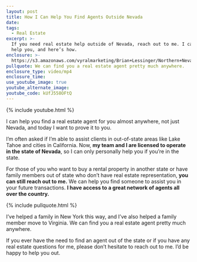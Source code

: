 ```yaml
---
layout: post
title: How I Can Help You Find Agents Outside Nevada
date:
tags:
  - Real Estate
excerpt: >-
  If you need real estate help outside of Nevada, reach out to me. I can still
  help you, and here’s how.
enclosure: >-
  https://s3.amazonaws.com/vyralmarketing/Brian+Lessinger/Northern+Nevada+Real+Estate-+How+I+Can+Help+You+Find+Agents+Outside+Nevada.mp4
pullquote: We can find you a real estate agent pretty much anywhere.
enclosure_type: video/mp4
enclosure_time:
use_youtube_image: true
youtube_alternate_image:
youtube_code: kUfJ558OFtQ
---
```


{% include youtube.html %}

I can help you find a real estate agent for you almost anywhere, not just Nevada, and today I want to prove it to you.

I’m often asked if I’m able to assist clients in out-of-state areas like Lake Tahoe and cities in California. Now, **my team and I are licensed to operate in the state of Nevada**, so I can only personally help you if you’re in the state.

For those of you who want to buy a rental property in another state or have family members out of state who don’t have real estate representation, **you can still reach out to me.** We can help you find someone to assist you in your future transactions. **I have access to a great network of agents all over the country.**

{% include pullquote.html %}

I’ve helped a family in New York this way, and I’ve also helped a family member move to Virginia. We can find you a real estate agent pretty much anywhere.

If you ever have the need to find an agent out of the state or if you have any real estate questions for me, please don’t hesitate to reach out to me. I’d be happy to help you out.

&nbsp;